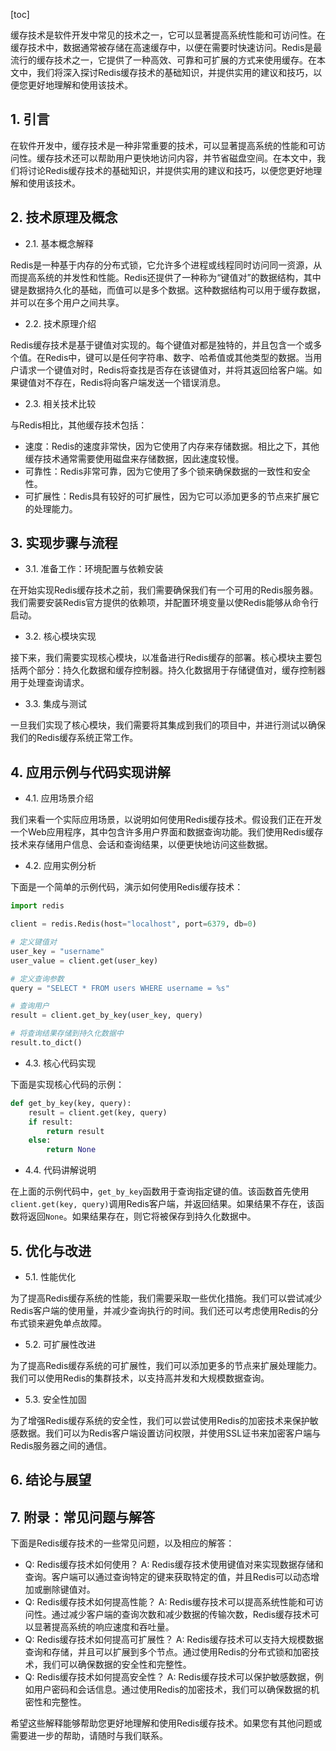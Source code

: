 
[toc]                    
                
                
缓存技术是软件开发中常见的技术之一，它可以显著提高系统性能和可访问性。在缓存技术中，数据通常被存储在高速缓存中，以便在需要时快速访问。Redis是最流行的缓存技术之一，它提供了一种高效、可靠和可扩展的方式来使用缓存。在本文中，我们将深入探讨Redis缓存技术的基础知识，并提供实用的建议和技巧，以便您更好地理解和使用该技术。

## 1. 引言

在软件开发中，缓存技术是一种非常重要的技术，可以显著提高系统的性能和可访问性。缓存技术还可以帮助用户更快地访问内容，并节省磁盘空间。在本文中，我们将讨论Redis缓存技术的基础知识，并提供实用的建议和技巧，以便您更好地理解和使用该技术。

## 2. 技术原理及概念

- 2.1. 基本概念解释

Redis是一种基于内存的分布式锁，它允许多个进程或线程同时访问同一资源，从而提高系统的并发性和性能。Redis还提供了一种称为“键值对”的数据结构，其中键是数据持久化的基础，而值可以是多个数据。这种数据结构可以用于缓存数据，并可以在多个用户之间共享。

- 2.2. 技术原理介绍

Redis缓存技术是基于键值对实现的。每个键值对都是独特的，并且包含一个或多个值。在Redis中，键可以是任何字符串、数字、哈希值或其他类型的数据。当用户请求一个键值对时，Redis将查找是否存在该键值对，并将其返回给客户端。如果键值对不存在，Redis将向客户端发送一个错误消息。

- 2.3. 相关技术比较

与Redis相比，其他缓存技术包括：

- 速度：Redis的速度非常快，因为它使用了内存来存储数据。相比之下，其他缓存技术通常需要使用磁盘来存储数据，因此速度较慢。
- 可靠性：Redis非常可靠，因为它使用了多个锁来确保数据的一致性和安全性。
- 可扩展性：Redis具有较好的可扩展性，因为它可以添加更多的节点来扩展它的处理能力。

## 3. 实现步骤与流程

- 3.1. 准备工作：环境配置与依赖安装

在开始实现Redis缓存技术之前，我们需要确保我们有一个可用的Redis服务器。我们需要安装Redis官方提供的依赖项，并配置环境变量以使Redis能够从命令行启动。

- 3.2. 核心模块实现

接下来，我们需要实现核心模块，以准备进行Redis缓存的部署。核心模块主要包括两个部分：持久化数据和缓存控制器。持久化数据用于存储键值对，缓存控制器用于处理查询请求。

- 3.3. 集成与测试

一旦我们实现了核心模块，我们需要将其集成到我们的项目中，并进行测试以确保我们的Redis缓存系统正常工作。

## 4. 应用示例与代码实现讲解

- 4.1. 应用场景介绍

我们来看一个实际应用场景，以说明如何使用Redis缓存技术。假设我们正在开发一个Web应用程序，其中包含许多用户界面和数据查询功能。我们使用Redis缓存技术来存储用户信息、会话和查询结果，以便更快地访问这些数据。

- 4.2. 应用实例分析

下面是一个简单的示例代码，演示如何使用Redis缓存技术：
```python
import redis

client = redis.Redis(host="localhost", port=6379, db=0)

# 定义键值对
user_key = "username"
user_value = client.get(user_key)

# 定义查询参数
query = "SELECT * FROM users WHERE username = %s"

# 查询用户
result = client.get_by_key(user_key, query)

# 将查询结果存储到持久化数据中
result.to_dict()
```
- 4.3. 核心代码实现

下面是实现核心代码的示例：
```python
def get_by_key(key, query):
    result = client.get(key, query)
    if result:
        return result
    else:
        return None
```
- 4.4. 代码讲解说明

在上面的示例代码中，`get_by_key`函数用于查询指定键的值。该函数首先使用`client.get(key, query)`调用Redis客户端，并返回结果。如果结果不存在，该函数将返回`None`。如果结果存在，则它将被保存到持久化数据中。

## 5. 优化与改进

- 5.1. 性能优化

为了提高Redis缓存系统的性能，我们需要采取一些优化措施。我们可以尝试减少Redis客户端的使用量，并减少查询执行的时间。我们还可以考虑使用Redis的分布式锁来避免单点故障。

- 5.2. 可扩展性改进

为了提高Redis缓存系统的可扩展性，我们可以添加更多的节点来扩展处理能力。我们可以使用Redis的集群技术，以支持高并发和大规模数据查询。

- 5.3. 安全性加固

为了增强Redis缓存系统的安全性，我们可以尝试使用Redis的加密技术来保护敏感数据。我们可以为Redis客户端设置访问权限，并使用SSL证书来加密客户端与Redis服务器之间的通信。

## 6. 结论与展望

## 7. 附录：常见问题与解答

下面是Redis缓存技术的一些常见问题，以及相应的解答：

- Q: Redis缓存技术如何使用？
A: Redis缓存技术使用键值对来实现数据存储和查询。客户端可以通过查询特定的键来获取特定的值，并且Redis可以动态增加或删除键值对。
- Q: Redis缓存技术如何提高性能？
A: Redis缓存技术可以提高系统性能和可访问性。通过减少客户端的查询次数和减少数据的传输次数，Redis缓存技术可以显著提高系统的响应速度和吞吐量。
- Q: Redis缓存技术如何提高可扩展性？
A: Redis缓存技术可以支持大规模数据查询和存储，并且可以扩展到多个节点。通过使用Redis的分布式锁和加密技术，我们可以确保数据的安全性和完整性。
- Q: Redis缓存技术如何提高安全性？
A: Redis缓存技术可以保护敏感数据，例如用户密码和会话信息。通过使用Redis的加密技术，我们可以确保数据的机密性和完整性。



希望这些解释能够帮助您更好地理解和使用Redis缓存技术。如果您有其他问题或需要进一步的帮助，请随时与我们联系。

